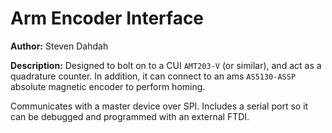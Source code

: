 # Arm Encoder Interface

__Author:__ Steven Dahdah

__Description:__ Designed to bolt on to a CUI `AMT203-V` (or similar), and act as a quadrature counter. In addition, it can connect to an ams `AS5130-ASSP` absolute magnetic encoder to perform homing.

Communicates with a master device over SPI. Includes a serial port so it can be debugged and programmed with an external FTDI.